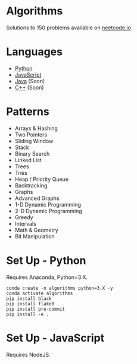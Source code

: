 # Algorithms

Solutions to 150 problems available on [neetcode.io](https://neetcode.io)

# Languages

- [Python](https://github.com/kyuhur2/algorithms/tree/main/Python/)
- [JavaScript](https://github.com/kyuhur2/algorithms/tree/main/JavaScript/)
- [Java](https://github.com/kyuhur2/algorithms/tree/main/Java/) (Soon)
- [C++](https://github.com/kyuhur2/algorithms/tree/main/C++/) (Soon)

# Patterns

- Arrays & Hashing
- Two Pointers
- Sliding Window
- Stack
- Binary Search
- Linked List
- Trees
- Tries
- Heap / Priority Queue
- Backtracking
- Graphs
- Advanced Graphs
- 1-D Dynamic Programming
- 2-D Dynamic Programming
- Greedy
- Intervals
- Math & Geometry
- Bit Manipulation

# Set Up - Python

Requires Anaconda, Python=3.X.

    conda create -n algorithms python=3.X -y
    conda activate algorithms
    pip install black
    pip install flake8
    pip install pre-commit
    pip install -e .

# Set Up - JavaScript

Requires NodeJS.
